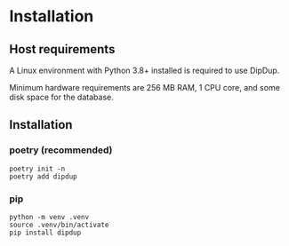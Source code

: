 # Installation

## Host requirements

A Linux environment with Python 3.8+ installed is required to use DipDup.

Minimum hardware requirements are 256 MB RAM, 1 CPU core, and some disk space for the database.

## Installation

### poetry (recommended)

```shell
poetry init -n
poetry add dipdup
```

### pip

```shell
python -m venv .venv
source .venv/bin/activate
pip install dipdup
```
